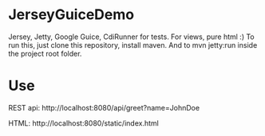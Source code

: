 JerseyGuiceDemo
===============

Jersey, Jetty, Google Guice, CdiRunner for tests. For views, pure html :)
To run this, just clone this repository, install maven. And to mvn jetty:run inside the project root folder.


Use
========================
REST api:
http://localhost:8080/api/greet?name=JohnDoe

HTML:
http://localhost:8080/static/index.html